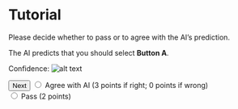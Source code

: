 # Tutorial

Please decide whether to pass or to agree with the AI’s prediction.

The AI predicts that you should select **Button A**. 

Confidence:
![alt text](https://github.com/marissaradensky/buttons/blob/main/tutorial.jpg?raw=true)

<button name="next" onclick="https://marissaradensky.github.io/buttons/q1.html">Next</button>
<input type="radio" id="agree" name="option1" value="Agree with AI">
<label for="agree">Agree with AI (3 points if right; 0 points if wrong)</label><br>
<input type="radio" id="pass" name="option2" value="Pass">
<label for="pass">Pass (2 points)</label><br>

